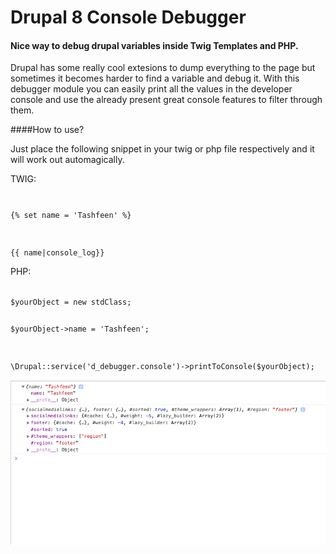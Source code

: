 # Drupal 8 Console Debugger

#### Nice way to debug drupal variables inside Twig Templates and PHP.

Drupal has some really cool extesions to dump everything to the page but sometimes it becomes harder to find a variable 
and debug it. With this debugger module you can easily print all the values in the developer console and use the already
 present great console features to filter through them.  

####How to use?

Just place the following snippet in your twig or php file respectively and it will work out automagically.

TWIG:  
<code>

{% set name = 'Tashfeen' %}

{{ name|console_log}}
</code>

PHP:

<code>
$yourObject = new stdClass;

$yourObject->name = 'Tashfeen';

\Drupal::service('d_debugger.console')->printToConsole($yourObject);
</code>

![Screenshot](readme.png)
